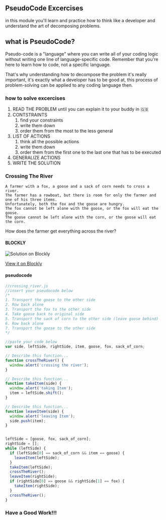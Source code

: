 ## PseudoCode Excercises

in this module you'll learn and practice how to think like a developer and understand the art of decomposing problems.

## what is PseudoCode?

Pseudo-code is a "language" where you can write all of your coding logic without writing one line of language-specific code. Remember that you're here to learn how to code, not a specific language. 

That's why understanding how to decompose the problem it's really important, it's exactly what a developer has to be good at, this process of problem-solving can be applied to any coding language then.

### how to solve excercises

1. READ THE PROBLEM until you can explain it to your buddy in :uk:
2. CONTSTRAINTS
   1. find your constraints
   2. write them down
   3. order them from the most to the less general
3. LIST OF ACTIONS
   1. think all the possible actions
   2. write them down
   3. order them from the first one to the last one that has to be executed
4. GENERALIZE ACTIONS
5. WRITE THE SOLUTION

### Crossing The River

```
A farmer with a fox, a goose and a sack of corn needs to cross a river.
The farmer has a rowboat, but there is room for only the farmer and one of his three items.
Unfortunately, both the fox and the goose are hungry.
The fox cannot be left alone with the goose, or the fox will eat the goose.
The goose cannot be left alone with the corn, or the goose will eat the corn.
```
How does the farmer get everything across the river?

#### BLOCKLY

![Solution on Blockly](https://github.com/PowerCoders-Milan/introduction-to-programming/blob/main/blockly.png)

[View it on Blockly](https://blockly-demo.appspot.com/static/demos/code/index.html?lang=en#yck22k)

#### pseudocode
```javascript
//crossing_river.js
//insert your pseudocode below
/* 
1. Transport the goose to the other side
2. Row back alone
3. Transport the fox to the other side
4. Take goose back to original side
5. Transport the sack of corn to the other side (leave goose behind)
6. Row back alone
7. Transport the goose to the other side
*/

//paste your code below
var side, leftSide, rightSide, item, goose, fox, sack_of_corn;

// Describe this function...
function crossTheRiver() {
  window.alert('crossing the river');
}

// Describe this function...
function takeItem(side) {
  window.alert('taking Item');
  item = leftSide.shift();
}

// Describe this function...
function leaveItem(side) {
  window.alert('leaving Item');
  side.push(item);
}


leftSide = [goose, fox, sack_of_corn];
rightSide = [];
while (leftSide) {
  if (leftSide[0] == sack_of_corn && item == goose) {
    leaveItem(leftSide);
  }
  takeItem(leftSide);
  crossTheRiver();
  leaveItem(rightSide);
  if (rightSide[0] == goose && rightSide[1] == fox) {
    takeItem(rightSide);
  }
  crossTheRiver();
}
```

### Have a Good Work!!!
